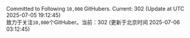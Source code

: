 Committed to Following `10,000` GitHubers. Current: <!-- FOLLOWING_COUNT -->302<!-- FOLLOWING_COUNT --> (Update at UTC <!-- LAST_UPDATED -->2025-07-05 19:12:45<!-- LAST_UPDATED -->)<br>
致力于关注`10,000`个GitHuber。当前：<!-- FOLLOWING_COUNT -->302<!-- FOLLOWING_COUNT --> (更新于北京时间 <!-- LAST_UPDATED_CST -->2025-07-06 03:12:45<!-- LAST_UPDATED_CST -->)
